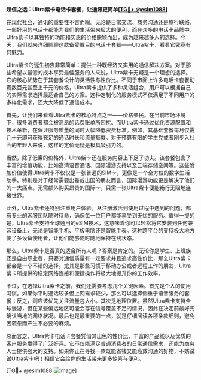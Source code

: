 **超值之选：Ultra紫卡电话卡套餐，让通讯更简单[[TG💪+ @esim1088](https://t.me/s/esim1088)]**

在现代社会，通讯的重要性不言而喻。无论是日常交流、商务沟通还是旅行联络，一部好用的电话卡都能为我们的生活带来极大的便利。而在众多的电话卡品牌中，Ultra紫卡以其独特的功能和实惠的价格脱颖而出，成为越来越多人的选择。今天，我们就来详细聊聊这款备受瞩目的电话卡套餐——Ultra紫卡，看看它究竟有何魅力。

Ultra紫卡的诞生初衷非常简单：提供一种既经济又实用的通信解决方案。对于那些希望以最低的成本享受最佳服务的人来说，Ultra紫卡无疑是一个理想的选择。它的核心优势在于其套餐设计的灵活性与性价比。不同于市面上许多电话卡套餐动辄数百元甚至上千元的价格，Ultra紫卡提供了多种灵活组合，用户可以根据自己的实际需求选择最适合自己的方案。这种定制化的服务模式不仅满足了不同用户的多样化需求，还大大降低了通信成本。

首先，让我们来看看Ultra紫卡的核心特点之一——价格亲民。在当前市场环境下，很多消费者都会被高昂的话费账单所困扰。而Ultra紫卡通过优化资源配置和技术革新，在保证服务质量的同时大幅降低资费标准。例如，其基础套餐每月仅需几十元即可获得充足的通话时长和流量额度。对于预算有限的学生党或者刚步入社会的年轻人来说，这样的定价无疑是极具吸引力的。

当然，除了低廉的价格外，Ultra紫卡还在服务内容上下足了功夫。该套餐包含了丰富的增值功能，比如高清语音通话、国际漫游支持以及云端存储空间等。这些附加价值使得Ultra紫卡不仅仅是一张普通的SIM卡，更像是一个全方位的数字生活助手。特别是对于经常需要出差或出国的朋友而言，国际漫游功能更是解决了他们的一大痛点。无需额外购买昂贵的国际卡，只需一张Ultra紫卡便能畅行无阻地连接世界。

此外，Ultra紫卡还特别注重用户体验。从注册激活到使用过程中遇到的问题，都有专业的客服团队随时待命，确保每一位用户都能享受到无忧的服务。值得一提的是，Ultra紫卡支持全球通用的eSIM技术，这意味着你可以轻松将它安装到任何兼容设备上，无论是智能手机、平板电脑还是智能手表。这种跨平台的支持极大地方便了多设备使用者，让他们能够随时随地保持在线状态。

那么，Ultra紫卡是否真的适合所有人呢？答案是肯定的。无论你是学生、上班族还是自由职业者，只要对通信质量有一定要求并且追求高性价比，那么Ultra紫卡都会是一个不错的选择。尤其是那些习惯于移动办公或者远程工作的朋友，Ultra紫卡所提供的稳定网络连接和便捷操作将极大地提升你的工作效率。

不过，在选择Ultra紫卡之前，我们还需要考虑几个关键因素。首先是个人的使用习惯。如果你平时通话较多但上网需求较少，那么可以选择侧重于语音服务的套餐；反之，则应该优先关注流量包大小。其次是地理位置。虽然Ultra紫卡支持全球漫游，但在某些偏远地区可能会存在信号覆盖不足的情况，因此在决定前最好先确认当地的网络状况。最后也是最重要的一点，就是仔细阅读各项条款细则，避免因疏忽而产生不必要的麻烦。

总而言之，Ultra紫卡电话卡套餐凭借其出色的性价比、丰富的产品线以及优质的客户服务赢得了广泛好评。它不仅能满足普通消费者的日常通信需求，还能为商务人士提供强大的支持。如果你正在寻找一款既能省钱又能高效沟通的好物，不妨试试Ultra紫卡吧！相信它会给你的生活带来更多惊喜与便利。

[[TG💪+ @esim1088](https://t.me/s/esim1088) ![Image](https://i.postimg.cc/4NQfJmqS/Snipaste-2025-05-13-00-14-12.png)]